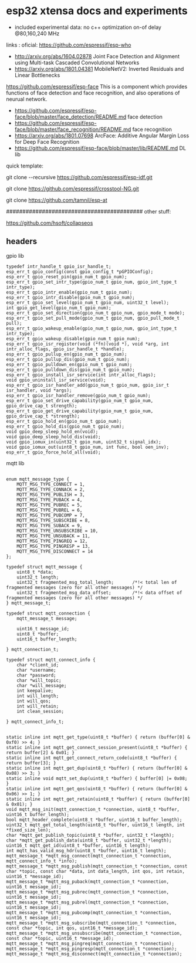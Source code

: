 # esp32 xtensa docs and experiments

- included experimental data: no c++ optimization on-of delay @80,160,240 MHz




links :
oficial:
https://github.com/espressif/esp-who
- http://arxiv.org/abs/1604.02878 Joint Face Detection and Alignment using Multi-task Cascaded Convolutional Networks
- https://arxiv.org/abs/1801.04381 MobileNetV2: Inverted Residuals and Linear Bottlenecks


https://github.com/espressif/esp-face This is a component which provides functions of face detection and face recognition, and also operations of neurual network.
- https://github.com/espressif/esp-face/blob/master/face_detection/README.md face detection
- https://github.com/espressif/esp-face/blob/master/face_recognition/README.md face recognition
- https://arxiv.org/abs/1801.07698 ArcFace: Additive Angular Margin Loss for Deep Face Recognition
- https://github.com/espressif/esp-face/blob/master/lib/README.md DL lib


quick template:

git clone --recursive https://github.com/espressif/esp-idf.git

git clone https://github.com/espressif/crosstool-NG.git

git clone https://github.com/tamnil/esp-at


##########################################
other stuff:

https://github.com/hsoft/collapseos


## headers
gpio lib

```
typedef intr_handle_t gpio_isr_handle_t;
esp_err_t gpio_config(const gpio_config_t *pGPIOConfig);
esp_err_t gpio_reset_pin(gpio_num_t gpio_num);
esp_err_t gpio_set_intr_type(gpio_num_t gpio_num, gpio_int_type_t intr_type);
esp_err_t gpio_intr_enable(gpio_num_t gpio_num);
esp_err_t gpio_intr_disable(gpio_num_t gpio_num);
esp_err_t gpio_set_level(gpio_num_t gpio_num, uint32_t level);
int gpio_get_level(gpio_num_t gpio_num);
esp_err_t gpio_set_direction(gpio_num_t gpio_num, gpio_mode_t mode);
esp_err_t gpio_set_pull_mode(gpio_num_t gpio_num, gpio_pull_mode_t pull);
esp_err_t gpio_wakeup_enable(gpio_num_t gpio_num, gpio_int_type_t intr_type);
esp_err_t gpio_wakeup_disable(gpio_num_t gpio_num);
esp_err_t gpio_isr_register(void (*fn)(void *), void *arg, int intr_alloc_flags, gpio_isr_handle_t *handle);
esp_err_t gpio_pullup_en(gpio_num_t gpio_num);
esp_err_t gpio_pullup_dis(gpio_num_t gpio_num);
esp_err_t gpio_pulldown_en(gpio_num_t gpio_num);
esp_err_t gpio_pulldown_dis(gpio_num_t gpio_num);
esp_err_t gpio_install_isr_service(int intr_alloc_flags);
void gpio_uninstall_isr_service(void);
esp_err_t gpio_isr_handler_add(gpio_num_t gpio_num, gpio_isr_t isr_handler, void *args);
esp_err_t gpio_isr_handler_remove(gpio_num_t gpio_num);
esp_err_t gpio_set_drive_capability(gpio_num_t gpio_num, gpio_drive_cap_t strength);
esp_err_t gpio_get_drive_capability(gpio_num_t gpio_num, gpio_drive_cap_t *strength);
esp_err_t gpio_hold_en(gpio_num_t gpio_num);
esp_err_t gpio_hold_dis(gpio_num_t gpio_num);
void gpio_deep_sleep_hold_en(void);
void gpio_deep_sleep_hold_dis(void);
void gpio_iomux_in(uint32_t gpio_num, uint32_t signal_idx);
void gpio_iomux_out(uint8_t gpio_num, int func, bool oen_inv);
esp_err_t gpio_force_hold_all(void);
```

mqtt lib

```

enum mqtt_message_type {
    MQTT_MSG_TYPE_CONNECT = 1,
    MQTT_MSG_TYPE_CONNACK = 2,
    MQTT_MSG_TYPE_PUBLISH = 3,
    MQTT_MSG_TYPE_PUBACK = 4,
    MQTT_MSG_TYPE_PUBREC = 5,
    MQTT_MSG_TYPE_PUBREL = 6,
    MQTT_MSG_TYPE_PUBCOMP = 7,
    MQTT_MSG_TYPE_SUBSCRIBE = 8,
    MQTT_MSG_TYPE_SUBACK = 9,
    MQTT_MSG_TYPE_UNSUBSCRIBE = 10,
    MQTT_MSG_TYPE_UNSUBACK = 11,
    MQTT_MSG_TYPE_PINGREQ = 12,
    MQTT_MSG_TYPE_PINGRESP = 13,
    MQTT_MSG_TYPE_DISCONNECT = 14
};

typedef struct mqtt_message {
    uint8_t *data;
    uint32_t length;
    uint32_t fragmented_msg_total_length;       /*!< total len of fragmented messages (zero for all other messages) */
    uint32_t fragmented_msg_data_offset;        /*!< data offset of fragmented messages (zero for all other messages) */
} mqtt_message_t;

typedef struct mqtt_connection {
    mqtt_message_t message;

    uint16_t message_id;
    uint8_t *buffer;
    uint16_t buffer_length;

} mqtt_connection_t;

typedef struct mqtt_connect_info {
    char *client_id;
    char *username;
    char *password;
    char *will_topic;
    char *will_message;
    int keepalive;
    int will_length;
    int will_qos;
    int will_retain;
    int clean_session;

} mqtt_connect_info_t;


static inline int mqtt_get_type(uint8_t *buffer) { return (buffer[0] & 0xf0) >> 4; }
static inline int mqtt_get_connect_session_present(uint8_t *buffer) { return buffer[2] & 0x01; }
static inline int mqtt_get_connect_return_code(uint8_t *buffer) { return buffer[3]; }
static inline int mqtt_get_dup(uint8_t *buffer) { return (buffer[0] & 0x08) >> 3; }
static inline void mqtt_set_dup(uint8_t *buffer) { buffer[0] |= 0x08; }
static inline int mqtt_get_qos(uint8_t *buffer) { return (buffer[0] & 0x06) >> 1; }
static inline int mqtt_get_retain(uint8_t *buffer) { return (buffer[0] & 0x01); }
void mqtt_msg_init(mqtt_connection_t *connection, uint8_t *buffer, uint16_t buffer_length);
bool mqtt_header_complete(uint8_t *buffer, uint16_t buffer_length);
uint32_t mqtt_get_total_length(uint8_t *buffer, uint16_t length, int *fixed_size_len);
char *mqtt_get_publish_topic(uint8_t *buffer, uint32_t *length);
char *mqtt_get_publish_data(uint8_t *buffer, uint32_t *length);
uint16_t mqtt_get_id(uint8_t *buffer, uint16_t length);
int mqtt_has_valid_msg_hdr(uint8_t *buffer, uint16_t length);
mqtt_message_t *mqtt_msg_connect(mqtt_connection_t *connection, mqtt_connect_info_t *info);
mqtt_message_t *mqtt_msg_publish(mqtt_connection_t *connection, const char *topic, const char *data, int data_length, int qos, int retain, uint16_t *message_id);
mqtt_message_t *mqtt_msg_puback(mqtt_connection_t *connection, uint16_t message_id);
mqtt_message_t *mqtt_msg_pubrec(mqtt_connection_t *connection, uint16_t message_id);
mqtt_message_t *mqtt_msg_pubrel(mqtt_connection_t *connection, uint16_t message_id);
mqtt_message_t *mqtt_msg_pubcomp(mqtt_connection_t *connection, uint16_t message_id);
mqtt_message_t *mqtt_msg_subscribe(mqtt_connection_t *connection, const char *topic, int qos, uint16_t *message_id);
mqtt_message_t *mqtt_msg_unsubscribe(mqtt_connection_t *connection, const char *topic, uint16_t *message_id);
mqtt_message_t *mqtt_msg_pingreq(mqtt_connection_t *connection);
mqtt_message_t *mqtt_msg_pingresp(mqtt_connection_t *connection);
mqtt_message_t *mqtt_msg_disconnect(mqtt_connection_t *connection);


```


